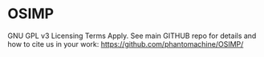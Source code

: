 # OSIMP

GNU GPL v3 Licensing Terms Apply. See main GITHUB repo for details and how to cite us in your work: https://github.com/phantomachine/OSIMP/
